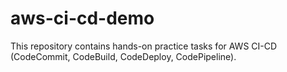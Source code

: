 # aws-ci-cd-demo
This repository contains hands-on practice tasks for AWS CI-CD (CodeCommit, CodeBuild, CodeDeploy, CodePipeline).
